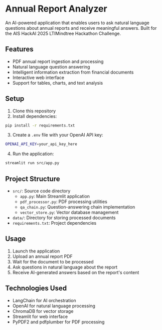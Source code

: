# Annual Report Analyzer

An AI-powered application that enables users to ask natural language questions about annual reports and receive meaningful answers. Built for the AIS HackAI 2025 LTIMindtree Hackathon Challenge.

## Features

- PDF annual report ingestion and processing
- Natural language question answering
- Intelligent information extraction from financial documents
- Interactive web interface
- Support for tables, charts, and text analysis

## Setup

1. Clone this repository
2. Install dependencies:
```bash
pip install -r requirements.txt
```
3. Create a `.env` file with your OpenAI API key:
```bash
OPENAI_API_KEY=your_api_key_here
```
4. Run the application:
```bash
streamlit run src/app.py
```

## Project Structure

- `src/`: Source code directory
  - `app.py`: Main Streamlit application
  - `pdf_processor.py`: PDF processing utilities
  - `qa_chain.py`: Question-answering chain implementation
  - `vector_store.py`: Vector database management
- `data/`: Directory for storing processed documents
- `requirements.txt`: Project dependencies

## Usage

1. Launch the application
2. Upload an annual report PDF
3. Wait for the document to be processed
4. Ask questions in natural language about the report
5. Receive AI-generated answers based on the report's content

## Technologies Used

- LangChain for AI orchestration
- OpenAI for natural language processing
- ChromaDB for vector storage
- Streamlit for web interface
- PyPDF2 and pdfplumber for PDF processing

